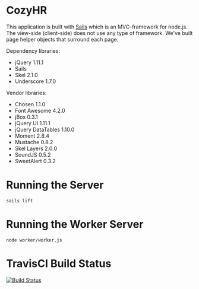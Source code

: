 # CozyHR

This application is built with [Sails](http://sailsjs.org) which is an MVC-framework for node.js. The view-side (client-side) does not use any type of framework. We've built page helper objects that surround each page.

Dependency libraries:
- jQuery 1.11.1
- Sails
- Skel 2.1.0
- Underscore 1.7.0

Vendor libraries:
- Chosen 1.1.0
- Font Awesome 4.2.0
- jBox 0.3.1
- jQuery UI 1.11.1
- jQuery DataTables 1.10.0
- Moment 2.8.4
- Mustache 0.8.2
- Skel Layers 2.0.0
- SoundJS 0.5.2
- SweetAlert 0.3.2

# Running the Server

    sails lift

# Running the Worker Server

    node worker/worker.js

# TravisCI Build Status

[![Build Status](https://magnum.travis-ci.com/ethryx/cozyhr.svg?token=ZGUsczNCbDSVMaWGduK6&branch=master)](https://magnum.travis-ci.com/ethryx/cozyhr)
